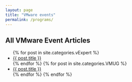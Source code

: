 ```yaml
---
layout: page
title: "VMware events"
permalink: /programs/
---
```

<h2>All VMware Event Articles</h2>
<ul>
  {% for post in site.categories.vExpert %}
    <li><a href="{{ post.url }}">{{ post.title }}</a></li>
  {% endfor %}
  {% for post in site.categories.VMUG %}
    <li><a href="{{ post.url }}">{{ post.title }}</a></li>
  {% endfor %}
{% endfor %}

